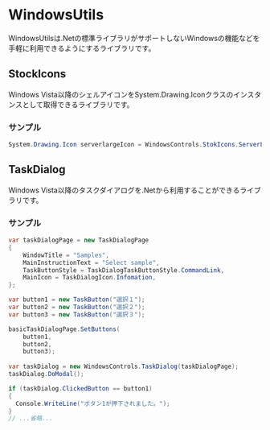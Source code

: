 # WindowsUtils

WindowsUtilsは.Netの標準ライブラリがサポートしないWindowsの機能などを手軽に利用できるようにするライブラリです。

## StockIcons
Windows Vista以降のシェルアイコンをSystem.Drawing.Iconクラスのインスタンスとして取得できるライブラリです。

### サンプル

```cs
System.Drawing.Icon serverlargeIcon = WindowsControls.StokIcons.ServerLarge;
```

## TaskDialog
Windows Vista以降のタスクダイアログを.Netから利用することができるライブラリです。

### サンプル

```cs
var taskDialogPage = new TaskDialogPage
{
    WindowTitle = "Samples",
    MainInstructionText = "Select sample",
    TaskButtonStyle = TaskDialogTaskButtonStyle.CommandLink,
    MainIcon = TaskDialogIcon.Infomation,
};

var button1 = new TaskButton("選択１");
var button2 = new TaskButton("選択２");
var button3 = new TaskButton("選択３");

basicTaskDialogPage.SetButtons(
    button1,
    button2,
    button3);
        
var taskDialog = new WindowsControls.TaskDialog(taskDialogPage);
taskDialog.DoModal();

if (taskDialog.ClickedButton == button1)
{
  Console.WriteLine("ボタン1が押下されました。");
}
// ...省略...
```
